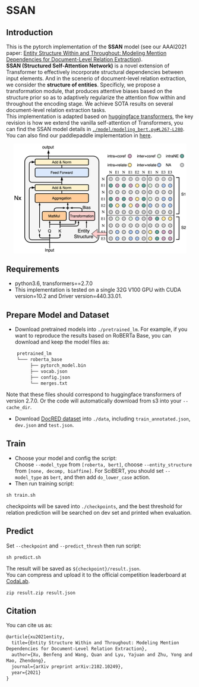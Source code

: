 # SSAN
## Introduction
This is the pytorch implementation of the **SSAN** model (see our AAAI2021 paper: [Entity Structure Within and Throughout: Modeling Mention Dependencies
for Document-Level Relation Extraction](https://arxiv.org/abs/2102.10249)).  
**SSAN (Structured Self-Attention Network)** is a novel extension of Transformer to effectively incorporate structural dependencies between input elements.
And in the scenerio of document-level relation extraction, we consider the **structure of entities**.
Specificly, we propose a transformation module, that produces attentive biases based on the structure prior so as to adaptively regularize the attention flow within and throughout the encoding stage.
We achieve SOTA results on several document-level relation extraction tasks.  
This implementation is adapted based on [huggingface transformers](https://github.com/huggingface/transformers), the key revision is how we extend the vanilla self-attention of Transformers, you can find the SSAN model details in [`./model/modeling_bert.py#L267-L280`](./model/modeling_bert.py#L267-L280).
You can also find our paddlepaddle implementation in [here](https://github.com/PaddlePaddle/Research/tree/master/KG/AAAI2021_SSAN).
<div  align="center">  
<img src="./SSAN.png" width = "466.4" height = "294.4" alt="Tagging Strategy" align=center />
</div>  


## Requirements
 * python3.6, transformers==2.7.0  
 * This implementation is tested on a single 32G V100 GPU with CUDA version=10.2 and Driver version=440.33.01.


## Prepare Model and Dataset
 - Download pretrained models into `./pretrained_lm`.
For example, if you want to reproduce the results based on RoBERTa Base, you can download and keep the model files as:
```
    pretrained_lm
    └─── roberta_base
         ├── pytorch_model.bin
         ├── vocab.json
         ├── config.json
         └── merges.txt
```
Note that these files should correspond to huggingface transformers of version 2.7.0.
Or the code will automatically download from s3 into your `--cache_dir`.

 - Download [DocRED dataset](https://drive.google.com/drive/folders/1c5-0YwnoJx8NS6CV2f-NoTHR__BdkNqw) into `./data`, including `train_annotated.json`, `dev.json` and `test.json`.


## Train
 - Choose your model and config the script:  
Choose `--model_type` from `[roberta, bert]`, choose `--entity_structure` from `[none, decomp, biaffine]`.
For SciBERT, you should set `--model_type` as `bert`, and then add `do_lower_case` action.
 - Then run training script:
 
```
sh train.sh
```  
checkpoints will be saved into `./checkpoints`, and the best threshold for relation prediction will be searched on dev set and printed when evaluation.


## Predict
Set `--checkpoint` and `--predict_thresh` then run script:  
```
sh predict.sh
```
The result will be saved as `${checkpoint}/result.json`.  
You can compress and upload it to the official competition leaderboard at [CodaLab](https://competitions.codalab.org/competitions/20717#results).
```
zip result.zip result.json
```


## Citation
You can cite us as:
```
@article{xu2021entity,
  title={Entity Structure Within and Throughout: Modeling Mention Dependencies for Document-Level Relation Extraction},
  author={Xu, Benfeng and Wang, Quan and Lyu, Yajuan and Zhu, Yong and Mao, Zhendong},
  journal={arXiv preprint arXiv:2102.10249},
  year={2021}
}
```
